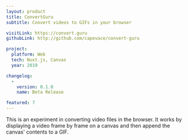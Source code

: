 ```yaml
---
layout: product
title: ConvertGuru
subtitle: Convert videos to GIFs in your browser

visitLink: https://convert.guru
githubLink: http://github.com/capevace/convert-guru

project:
  platform: Web
  tech: Nuxt.js, Canvas
  year: 2019

changelog:
  -
    version: 0.1.0
    name: Beta Release

featured: 7
---
```


This is an experiment in converting video files in the browser. It works by displaying a video frame by frame on a canvas and then append the canvas' contents to a GIF.